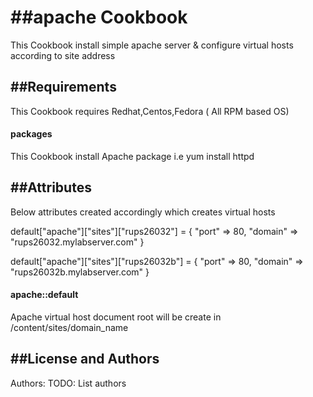 ##apache Cookbook
===============
This Cookbook install simple apache server & configure virtual hosts according to site address



##Requirements
------------
This Cookbook requires Redhat,Centos,Fedora ( All RPM based OS)

#### packages
This Cookbook install Apache package i.e yum install httpd

##Attributes
----------

Below attributes created accordingly which creates virtual hosts

default["apache"]["sites"]["rups26032"] = { "port" => 80, "domain" => "rups26032.mylabserver.com" } 

default["apache"]["sites"]["rups26032b"] = { "port" => 80, "domain" => "rups26032b.mylabserver.com" }




#### apache::default

Apache virtual host document root will be create in /content/sites/domain_name


##License and Authors
-------------------
Authors: TODO: List authors
